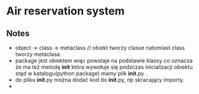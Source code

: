 # Air reservation system

## Notes

- object -> class -> metaclass // obiekt tworzy classe natomiast class tworzy metaclasa
- package jest obiektem więc powstaje na podstawie klassy co oznacza że ma też metodę __init__ która wywołuje się podzczas
   inicializacji obiektu stąd w katalogu(python package) mamy plik __init__.py .
- do pliku __init__.py można dodać kod do __init__.py, np skracający importy. 
- 
